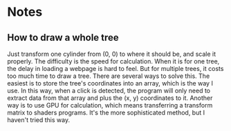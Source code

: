 Notes
=====
How to draw a whole tree
-------------------------
Just transform one cylinder from (0, 0) to where it should be, and scale it properly. 
The difficulty is the speed for calculation. When it is for one tree, the delay in loading a webpage is hard to feel. 
But for multiple trees, it costs too much time to draw a tree. 
There are several ways to solve this. The easiest is to store the tree's coordinates into an array, which is the way I use. 
In this way, when a click is detected, the program will only need to extract data from that array and plus the (x, y) coordinates 
to it. Another way is to use GPU for calculation, which means transferring a transform matrix to shaders programs. It's the 
more sophisticated method, but I haven't tried this way.
